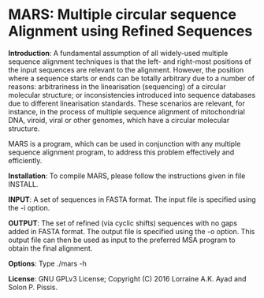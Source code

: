 MARS: Multiple circular sequence Alignment using Refined Sequences
===


<b>Introduction</b>: A fundamental assumption of all widely-used multiple sequence alignment techniques is that the left- and right-most positions of the input sequences are relevant to the alignment. However, the position where a sequence starts or ends can be totally arbitrary due to a number of reasons: arbitrariness in the linearisation (sequencing) of a circular molecular structure; or inconsistencies introduced into sequence databases due to different linearisation standards. These scenarios are relevant, for instance, in the process of multiple sequence alignment of mitochondrial DNA, viroid, viral or other genomes, which have a circular molecular structure. 

MARS is a program, which can be used in conjunction with any multiple sequence alignment program, to address this problem effectively and efficiently.

<b>Installation</b>: To compile MARS, please follow the instructions given in file INSTALL.

<b>INPUT</b>: A set of sequences in FASTA format. The input file is specified using the -i option. 

<b>OUTPUT</b>: The set of refined (via cyclic shifts) sequences with no gaps added in FASTA format. The output file is specified using the -o option. This output file can then be used as input to the preferred MSA program to obtain the final alignment.

<b>Options</b>: Type ./mars -h

<b>License</b>: GNU GPLv3 License; Copyright (C) 2016 Lorraine A.K. Ayad and Solon P. Pissis.

